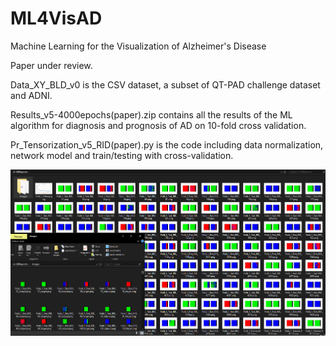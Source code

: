 # ML4VisAD
Machine Learning for the Visualization of Alzheimer's Disease

Paper under review.

Data_XY_BLD_v0 is the CSV dataset, a subset of QT-PAD challenge dataset and ADNI. 

Results_v5-4000epochs(paper).zip contains all the results of the ML algorithm for diagnosis and prognosis of AD on 10-fold cross validation.

Pr_Tensorization_v5_RID(paper).py is the code including data normalization, network model and train/testing with cross-validation.

![picture](screenshot.png)
